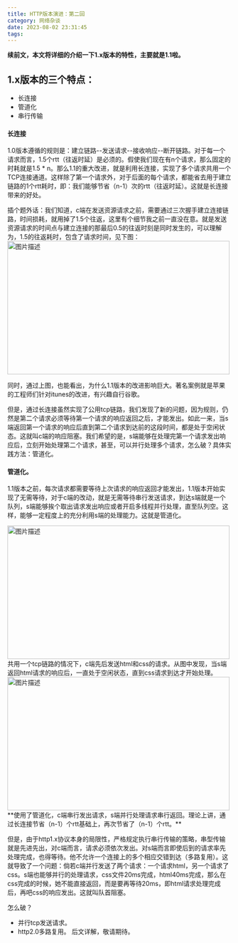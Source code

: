 ```yaml
---
title: HTTP版本演进：第二回
category: 网络杂谈
date: 2023-08-02 23:31:45
tags:
---
```

**续前文，本文将详细的介绍一下1.x版本的特性，主要就是1.1啦。**

## 1.x版本的三个特点：
- 长连接
- 管道化
- 串行传输

#### 长连接
1.0版本遵循的规则是：建立链路--发送请求--接收响应--断开链路。对于每一个请求而言，1.5个rtt（往返时延）是必须的。假使我们现在有n个请求，那么固定的时耗就是1.5 * n。那么1.1的重大改进，就是利用长连接，实现了多个请求共用一个TCP连接通道。这样除了第一个请求外，对于后面的每个请求，都能省去用于建立链路的1个rtt耗时，即：我们能够节省（n-1）次的rtt（往返时延）。这就是长连接带来的好处。

插个题外话：我们知道，c端在发送资源请求之前，需要通过三次握手建立连接链路，时间损耗，就用掉了1.5个往返，这里有个细节我之前一直没在意。就是发送资源请求的时间点与建立连接的那最后0.5的往返时刻是同时发生的，可以理解为，1.5的往返耗时，包含了请求时间，见下图：
<img src="/img/http3.jpg" alt="图片描述" width="500" height="300">

同时，通过上图，也能看出，为什么1.1版本的改进影响巨大。著名案例就是苹果的工程师们针对itunes的改进，有兴趣自行谷歌。

但是，通过长连接虽然实现了公用tcp链路，我们发现了新的问题，因为规则，仍然是第二个请求必须等待第一个请求的响应返回之后，才能发出。如此一来，当s端返回第一个请求的响应后直到第二个请求到达前的这段时间，都是处于空闲状态。这就叫c端的响应阻塞。我们希望的是，s端能够在处理完第一个请求发出响应后，立刻开始处理第二个请求，甚至，可以并行处理多个请求，怎么破？具体实践方法：管道化。

#### 管道化。
1.1版本之前，每次请求都需要等待上次请求的响应返回才能发出，1.1版本开始实现了无需等待，对于c端的改动，就是无需等待串行发送请求，到达s端就是一个队列，s端能够挨个取出请求发出响应或者开启多线程并行处理，直至队列空。这样，能够一定程度上的充分利用s端的处理能力。这就是管道化。

<img src="/img/http4.jpg" alt="图片描述" width="500" height="300">
共用一个tcp链路的情况下，c端先后发送html和css的请求。从图中发现，当s端返回html请求的响应后，一直处于空闲状态，直到css请求到达才开始处理。

<img src="/img/http4.jpg" alt="图片描述" width="500" height="300">
**使用了管道化，c端串行发出请求，s端并行处理请求串行返回。理论上讲，通过长连接节省（n-1）个rtt基础上，再次节省了（n-1）个rtt。**

但是，由于http1.x协议本身的局限性，严格规定执行串行传输的策略，串型传输就是先进先出，对c端而言，请求必须依次发出。对s端而言即使后到的请求率先处理完成，也得等待。他不允许一个连接上的多个相应交错到达（多路复用）。这就导致了一个问题：倘若c端并行发送了两个请求：一个请求html，另一个请求了css。s端也能够并行的处理请求，css文件20ms完成，html40ms完成，那么在css完成的时候，她不能直接返回，而是要再等待20ms，即html请求处理完成后，再吧css的响应发出。这就叫队首阻塞。

怎么破？

- 并行tcp发送请求。
- http2.0多路复用。
后文详解，敬请期待。